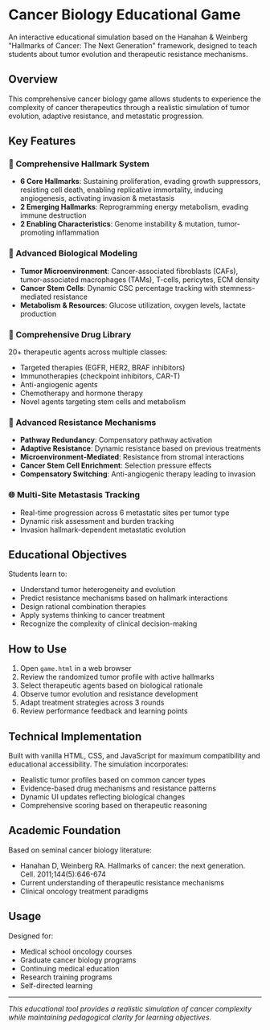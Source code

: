 # Cancer Biology Educational Game

An interactive educational simulation based on the Hanahan & Weinberg "Hallmarks of Cancer: The Next Generation" framework, designed to teach students about tumor evolution and therapeutic resistance mechanisms.

## Overview

This comprehensive cancer biology game allows students to experience the complexity of cancer therapeutics through a realistic simulation of tumor evolution, adaptive resistance, and metastatic progression.

## Key Features

### 🧬 Comprehensive Hallmark System
- **6 Core Hallmarks**: Sustaining proliferation, evading growth suppressors, resisting cell death, enabling replicative immortality, inducing angiogenesis, activating invasion & metastasis
- **2 Emerging Hallmarks**: Reprogramming energy metabolism, evading immune destruction
- **2 Enabling Characteristics**: Genome instability & mutation, tumor-promoting inflammation

### 🔬 Advanced Biological Modeling
- **Tumor Microenvironment**: Cancer-associated fibroblasts (CAFs), tumor-associated macrophages (TAMs), T-cells, pericytes, ECM density
- **Cancer Stem Cells**: Dynamic CSC percentage tracking with stemness-mediated resistance
- **Metabolism & Resources**: Glucose utilization, oxygen levels, lactate production

### 💊 Comprehensive Drug Library
20+ therapeutic agents across multiple classes:
- Targeted therapies (EGFR, HER2, BRAF inhibitors)
- Immunotherapies (checkpoint inhibitors, CAR-T)
- Anti-angiogenic agents
- Chemotherapy and hormone therapy
- Novel agents targeting stem cells and metabolism

### 🧪 Advanced Resistance Mechanisms
- **Pathway Redundancy**: Compensatory pathway activation
- **Adaptive Resistance**: Dynamic resistance based on previous treatments
- **Microenvironment-Mediated**: Resistance from stromal interactions
- **Cancer Stem Cell Enrichment**: Selection pressure effects
- **Compensatory Switching**: Anti-angiogenic therapy leading to invasion

### 🌐 Multi-Site Metastasis Tracking
- Real-time progression across 6 metastatic sites per tumor type
- Dynamic risk assessment and burden tracking
- Invasion hallmark-dependent metastatic evolution

## Educational Objectives

Students learn to:
- Understand tumor heterogeneity and evolution
- Predict resistance mechanisms based on hallmark interactions
- Design rational combination therapies
- Apply systems thinking to cancer treatment
- Recognize the complexity of clinical decision-making

## How to Use

1. Open `game.html` in a web browser
2. Review the randomized tumor profile with active hallmarks
3. Select therapeutic agents based on biological rationale
4. Observe tumor evolution and resistance development
5. Adapt treatment strategies across 3 rounds
6. Review performance feedback and learning points

## Technical Implementation

Built with vanilla HTML, CSS, and JavaScript for maximum compatibility and educational accessibility. The simulation incorporates:

- Realistic tumor profiles based on common cancer types
- Evidence-based drug mechanisms and resistance patterns
- Dynamic UI updates reflecting biological changes
- Comprehensive scoring based on therapeutic reasoning

## Academic Foundation

Based on seminal cancer biology literature:
- Hanahan D, Weinberg RA. Hallmarks of cancer: the next generation. Cell. 2011;144(5):646-674
- Current understanding of therapeutic resistance mechanisms
- Clinical oncology treatment paradigms

## Usage

Designed for:
- Medical school oncology courses
- Graduate cancer biology programs
- Continuing medical education
- Research training programs
- Self-directed learning

---

*This educational tool provides a realistic simulation of cancer complexity while maintaining pedagogical clarity for learning objectives.*